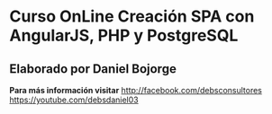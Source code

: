 ﻿# Curso OnLine Creación SPA con AngularJS, PHP y PostgreSQL
## Elaborado por **Daniel Bojorge**

**Para más información visitar**
	http://facebook.com/debsconsultores
	https://youtube.com/debsdaniel03